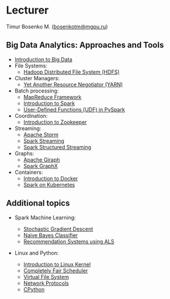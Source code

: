 # Lecturer
Timur Bosenko M. (bosenkotm@mgpu.ru)

## Big Data Analytics: Approaches and Tools


- [Introduction to Big Data](/lectures/1-BigData_Intro.pdf)
- File Systems:
    - [Hadoop Distributed File System (HDFS)](BigData_HDFS.pdf)
- Cluster Managers:
    - [Yet Another Resource Negotiator (YARN)](BigData_YARN.pdf)
- Batch processing:
    - [MapReduce Framework](BigData_MapReduce.pdf)
    - [Introduction to Spark](BigData_Spark.pdf)
    - [User-Defined Functions (UDF) in PySpark](BigData_PySpark_UDF.pdf)
- Coordination:
    - [Introduction to Zookeeper](BigData_Zookeeper.pdf)
- Streaming:
    - [Apache Storm](BigData_Storm.pdf)
    - [Spark Streaming](BigData_Spark_Streaming.pdf)
    - [Spark Structured Streaming](BigData_Spark_Streaming_Structured.pdf)
- Graphs:
    - [Apache Giraph](BigData_Giraph.pdf)
    - [Spark GraphX](BigData_GraphX.pdf)
- Containers:
    - [Introduction to Docker](BigData_Docker.pdf)
    - [Spark on Kubernetes](BigData_Spark_K8s.pdf)

## Additional topics

- Spark Machine Learning:
    - [Stochastic Gradient Descent](Spark_MLlib_Distributed_SGD.pdf)
    - [Naive Bayes Classifier](Spark_MLlib_NaiveBayes.pdf)
    - [Recommendation Systems using ALS](BigData_ML_RecomSystems.pdf)

- Linux and Python:
    - [Introduction to Linux Kernel](common/SysProg_Intro.pdf)
    - [Completely Fair Scheduler](common/SysProg_CFS.pdf)
    - [Virtual File System](common/SysProg_VFS.pdf)
    - [Network Protocols](common/SysProg_NetworkProtocols.pdf)
    - [CPython](common/SysProg_CPython.pdf)

